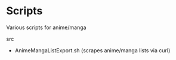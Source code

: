 # Scripts
Various scripts for anime/manga

src
- AnimeMangaListExport.sh (scrapes anime/manga lists via curl)
